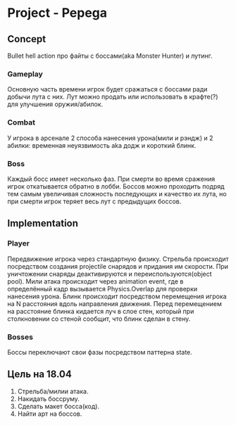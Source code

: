 # Project - Pepega
## Concept
 Bullet hell action про файты с боссами(aka Monster Hunter) и лутинг.
### Gameplay
  Основную часть времени игрок будет сражаться с боссами ради добычи лута с них. Лут можно продать или использовать в крафте(?) для улучшения оружия/абилок.
### Combat
  У игрока в арсенале 2 способа нанесения урона(мили и рэндж) и 2 абилки: временная неуязвимость aka додж и короткий блинк.
### Boss
  Каждый босс имеет несколько фаз. При смерти во время сражения игрок откатывается обратно в лобби. 
  Боссов можно проходить подряд тем самым увеличивая сложность последующих и качество их лута, но при смерти игрок теряет весь лут с предыдущих боссов.
## Implementation
### Player
  Передвижение игрока через стандартную физику. Стрельба происходит посредством создания projectile снарядов и придания им скорости. 
  При уничтожении снаряды деактивируются и переиспользуются(object pool).
  Мили атака происходит через animation event, где в определённый кадр вызывается Physics.Overlap для проверки нанесения урона.
  Блинк происходит посредством перемещения игрока на N расстояния вдоль направления движения. 
  Перед перемещением на расстояние блинка кидается луч в слое стен, который при столкновении со стеной сообщит, что блинк сделан в стену.
### Bosses
  Боссы переключают свои фазы посредством паттерна state.
## Цель на 18.04
 1. Стрельба/милии атака.
 2. Накидать боссруму.
 3. Сделать макет босса(код).
 4. Найти арт на боссов.
